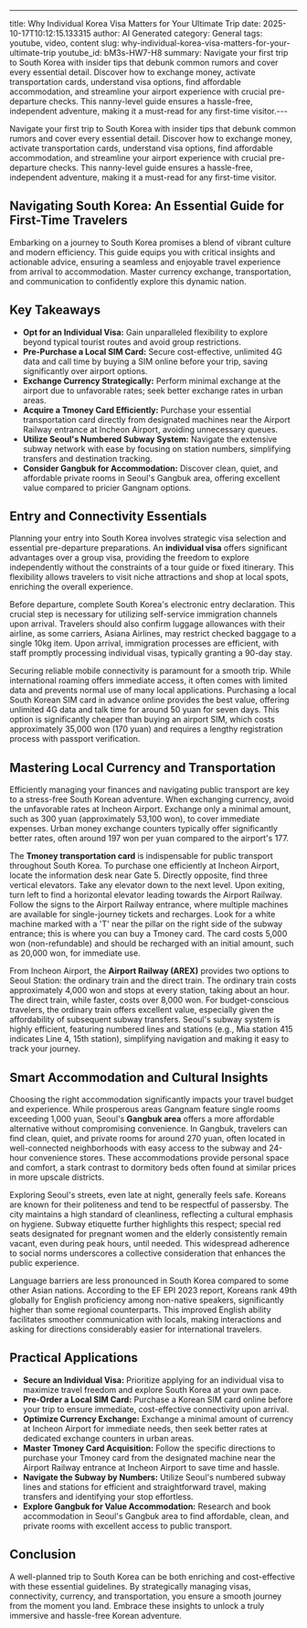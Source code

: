 ---
title: Why Individual Korea Visa Matters for Your Ultimate Trip
date: 2025-10-17T10:12:15.133315
author: AI Generated
category: General
tags: youtube, video, content
slug: why-individual-korea-visa-matters-for-your-ultimate-trip
youtube_id: bM3s-HW7-H8
summary: Navigate your first trip to South Korea with insider tips that debunk common rumors and cover every essential detail. Discover how to exchange money, activate transportation cards, understand visa options, find affordable accommodation, and streamline your airport experience with crucial pre-departure checks. This nanny-level guide ensures a hassle-free, independent adventure, making it a must-read for any first-time visitor.---

Navigate your first trip to South Korea with insider tips that debunk common rumors and cover every essential detail. Discover how to exchange money, activate transportation cards, understand visa options, find affordable accommodation, and streamline your airport experience with crucial pre-departure checks. This nanny-level guide ensures a hassle-free, independent adventure, making it a must-read for any first-time visitor.

## Navigating South Korea: An Essential Guide for First-Time Travelers

Embarking on a journey to South Korea promises a blend of vibrant culture and modern efficiency. This guide equips you with critical insights and actionable advice, ensuring a seamless and enjoyable travel experience from arrival to accommodation. Master currency exchange, transportation, and communication to confidently explore this dynamic nation.

## Key Takeaways

* **Opt for an Individual Visa:** Gain unparalleled flexibility to explore beyond typical tourist routes and avoid group restrictions.
* **Pre-Purchase a Local SIM Card:** Secure cost-effective, unlimited 4G data and call time by buying a SIM online before your trip, saving significantly over airport options.
* **Exchange Currency Strategically:** Perform minimal exchange at the airport due to unfavorable rates; seek better exchange rates in urban areas.
* **Acquire a Tmoney Card Efficiently:** Purchase your essential transportation card directly from designated machines near the Airport Railway entrance at Incheon Airport, avoiding unnecessary queues.
* **Utilize Seoul's Numbered Subway System:** Navigate the extensive subway network with ease by focusing on station numbers, simplifying transfers and destination tracking.
* **Consider Gangbuk for Accommodation:** Discover clean, quiet, and affordable private rooms in Seoul's Gangbuk area, offering excellent value compared to pricier Gangnam options.

## Entry and Connectivity Essentials

Planning your entry into South Korea involves strategic visa selection and essential pre-departure preparations. An **individual visa** offers significant advantages over a group visa, providing the freedom to explore independently without the constraints of a tour guide or fixed itinerary. This flexibility allows travelers to visit niche attractions and shop at local spots, enriching the overall experience.

Before departure, complete South Korea's electronic entry declaration. This crucial step is necessary for utilizing self-service immigration channels upon arrival. Travelers should also confirm luggage allowances with their airline, as some carriers, Asiana Airlines, may restrict checked baggage to a single 10kg item. Upon arrival, immigration processes are efficient, with staff promptly processing individual visas, typically granting a 90-day stay.

Securing reliable mobile connectivity is paramount for a smooth trip. While international roaming offers immediate access, it often comes with limited data and prevents normal use of many local applications. Purchasing a local South Korean SIM card in advance online provides the best value, offering unlimited 4G data and talk time for around 50 yuan for seven days. This option is significantly cheaper than buying an airport SIM, which costs approximately 35,000 won (170 yuan) and requires a lengthy registration process with passport verification.

## Mastering Local Currency and Transportation

Efficiently managing your finances and navigating public transport are key to a stress-free South Korean adventure. When exchanging currency, avoid the unfavorable rates at Incheon Airport. Exchange only a minimal amount, such as 300 yuan (approximately 53,100 won), to cover immediate expenses. Urban money exchange counters typically offer significantly better rates, often around 197 won per yuan compared to the airport's 177.

The **Tmoney transportation card** is indispensable for public transport throughout South Korea. To purchase one efficiently at Incheon Airport, locate the information desk near Gate 5. Directly opposite, find three vertical elevators. Take any elevator down to the next level. Upon exiting, turn left to find a horizontal elevator leading towards the Airport Railway. Follow the signs to the Airport Railway entrance, where multiple machines are available for single-journey tickets and recharges. Look for a white machine marked with a 'T' near the pillar on the right side of the subway entrance; this is where you can buy a Tmoney card. The card costs 5,000 won (non-refundable) and should be recharged with an initial amount, such as 20,000 won, for immediate use.

From Incheon Airport, the **Airport Railway (AREX)** provides two options to Seoul Station: the ordinary train and the direct train. The ordinary train costs approximately 4,000 won and stops at every station, taking about an hour. The direct train, while faster, costs over 8,000 won. For budget-conscious travelers, the ordinary train offers excellent value, especially given the affordability of subsequent subway transfers. Seoul's subway system is highly efficient, featuring numbered lines and stations (e.g., Mia station 415 indicates Line 4, 15th station), simplifying navigation and making it easy to track your journey.

## Smart Accommodation and Cultural Insights

Choosing the right accommodation significantly impacts your travel budget and experience. While prosperous areas Gangnam feature single rooms exceeding 1,000 yuan, Seoul's **Gangbuk area** offers a more affordable alternative without compromising convenience. In Gangbuk, travelers can find clean, quiet, and private rooms for around 270 yuan, often located in well-connected neighborhoods with easy access to the subway and 24-hour convenience stores. These accommodations provide personal space and comfort, a stark contrast to dormitory beds often found at similar prices in more upscale districts.

Exploring Seoul's streets, even late at night, generally feels safe. Koreans are known for their politeness and tend to be respectful of passersby. The city maintains a high standard of cleanliness, reflecting a cultural emphasis on hygiene. Subway etiquette further highlights this respect; special red seats designated for pregnant women and the elderly consistently remain vacant, even during peak hours, until needed. This widespread adherence to social norms underscores a collective consideration that enhances the public experience.

Language barriers are less pronounced in South Korea compared to some other Asian nations. According to the EF EPI 2023 report, Koreans rank 49th globally for English proficiency among non-native speakers, significantly higher than some regional counterparts. This improved English ability facilitates smoother communication with locals, making interactions and asking for directions considerably easier for international travelers.

## Practical Applications

* **Secure an Individual Visa:** Prioritize applying for an individual visa to maximize travel freedom and explore South Korea at your own pace.
* **Pre-Order a Local SIM Card:** Purchase a Korean SIM card online before your trip to ensure immediate, cost-effective connectivity upon arrival.
* **Optimize Currency Exchange:** Exchange a minimal amount of currency at Incheon Airport for immediate needs, then seek better rates at dedicated exchange counters in urban areas.
* **Master Tmoney Card Acquisition:** Follow the specific directions to purchase your Tmoney card from the designated machine near the Airport Railway entrance at Incheon Airport to save time and hassle.
* **Navigate the Subway by Numbers:** Utilize Seoul's numbered subway lines and stations for efficient and straightforward travel, making transfers and identifying your stop effortless.
* **Explore Gangbuk for Value Accommodation:** Research and book accommodation in Seoul's Gangbuk area to find affordable, clean, and private rooms with excellent access to public transport.

## Conclusion

A well-planned trip to South Korea can be both enriching and cost-effective with these essential guidelines. By strategically managing visas, connectivity, currency, and transportation, you ensure a smooth journey from the moment you land. Embrace these insights to unlock a truly immersive and hassle-free Korean adventure.